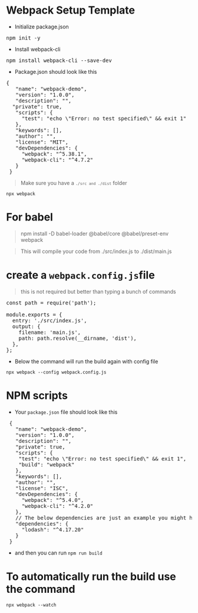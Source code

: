 # Webpack Setup Template

- Initialize package.json

<pre>npm init -y</pre>

- Install webpack-cli

<pre>npm install webpack-cli --save-dev</pre>

- Package.json should look like this

<pre>
{
   "name": "webpack-demo",
   "version": "1.0.0",
   "description": "",
  "private": true,
   "scripts": {
     "test": "echo \"Error: no test specified\" && exit 1"
   },
   "keywords": [],
   "author": "",
   "license": "MIT",
   "devDependencies": {
     "webpack": "^5.38.1",
     "webpack-cli": "^4.7.2"
   }
 }
</pre>

> Make sure you have a <code>`./src and ./dist`</code> folder

<code>npx webpack</code>

# For babel

> npm install -D babel-loader @babel/core @babel/preset-env webpack

> This will compile your code from ./src/index.js to ./dist/main.js

# create a <code>webpack.config.js</code>file

> this is not required but better than typing a bunch of commands

<pre>
const path = require('path');

module.exports = {
  entry: './src/index.js',
  output: {
    filename: 'main.js',
    path: path.resolve(__dirname, 'dist'),
  },
};
</pre>

- Below the command will run the build again with config file

<code>npx webpack --config webpack.config.js</code>

# NPM scripts

- Your <code>package.json</code> file should look like this

<pre>
 {
   "name": "webpack-demo",
   "version": "1.0.0",
   "description": "",
   "private": true,
   "scripts": {
    "test": "echo \"Error: no test specified\" && exit 1",
    "build": "webpack"
   },
   "keywords": [],
   "author": "",
   "license": "ISC",
   "devDependencies": {
     "webpack": "^5.4.0",
     "webpack-cli": "^4.2.0"
   },
   // The below dependencies are just an example you might have different
   "dependencies": {
     "lodash": "^4.17.20"
   }
 }
</pre>

- and then you can run <code>npm run build</code>

# To automatically run the build use the command

<code>npx webpack --watch</code>
